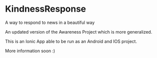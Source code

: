 # KindnessResponse
A way to respond to news in a beautiful way

An updated version of the Awareness Project which is more generalized. 

This is an Ionic App able to be run as an Android and IOS project. 

More information soon :)
